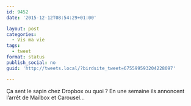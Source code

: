 ```yaml
---
id: 9452
date: '2015-12-12T08:54:29+01:00'

layout: post
categories:
  - Vis ma vie
tags:
  - tweet
format: status
publish_social: no
guid: 'http://tweets.local/?birdsite_tweet=675599593204228097'

---
```


Ça sent le sapin chez Dropbox ou quoi ? En une semaine ils annoncent l’arrêt de Mailbox et Carousel…